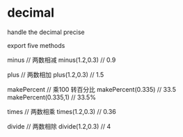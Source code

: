 # decimal
handle the decimal precise

export five methods

minus // 两数相减
minus(1.2,0.3)  // 0.9

plus // 两数相加
plus(1.2,0.3)  // 1.5

makePercent // 乘100 转百分比
makePercent(0.335) // 33.5 
makePercent(0.335,1) // 33.5%

times // 两数相乘
times(1.2,0.3)  // 0.36

divide // 两数相除
divide(1.2,0.3)  // 4
